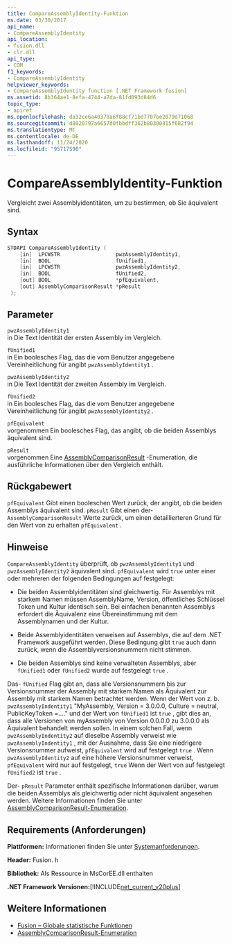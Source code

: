 ```yaml
---
title: CompareAssemblyIdentity-Funktion
ms.date: 03/30/2017
api_name:
- CompareAssemblyIdentity
api_location:
- fusion.dll
- clr.dll
api_type:
- COM
f1_keywords:
- CompareAssemblyIdentity
helpviewer_keywords:
- CompareAssemblyIdentity function [.NET Framework fusion]
ms.assetid: 8b364ae1-8efa-4744-a7da-81fd093d84d6
topic_type:
- apiref
ms.openlocfilehash: da32ce6a40378a6f88cf71bd7707be2079d71068
ms.sourcegitcommit: d8020797a6657d0fbbdff362b80300815f682f94
ms.translationtype: MT
ms.contentlocale: de-DE
ms.lasthandoff: 11/24/2020
ms.locfileid: "95717590"
---
```

# <a name="compareassemblyidentity-function"></a>CompareAssemblyIdentity-Funktion

Vergleicht zwei Assemblyidentitäten, um zu bestimmen, ob Sie äquivalent sind.  
  
## <a name="syntax"></a>Syntax  
  
```cpp  
STDAPI CompareAssemblyIdentity (  
    [in]  LPCWSTR                  pwzAssemblyIdentity1,  
    [in]  BOOL                     fUnified1,  
    [in]  LPCWSTR                  pwzAssemblyIdentity2,  
    [in]  BOOL                     fUnified2,  
    [out] BOOL                     *pfEquivalent,  
    [out] AssemblyComparisonResult *pResult  
 );  
```  
  
## <a name="parameters"></a>Parameter  

 `pwzAssemblyIdentity1`  
 in Die Text Identität der ersten Assembly im Vergleich.  
  
 `fUnified1`  
 in Ein boolesches Flag, das die vom Benutzer angegebene Vereinheitlichung für angibt `pwzAssemblyIdentity1` .  
  
 `pwzAssemblyIdentity2`  
 in Die Text Identität der zweiten Assembly im Vergleich.  
  
 `fUnified2`  
 in Ein boolesches Flag, das die vom Benutzer angegebene Vereinheitlichung für angibt `pwzAssemblyIdentity2` .  
  
 `pfEquivalent`  
 vorgenommen Ein boolesches Flag, das angibt, ob die beiden Assemblys äquivalent sind.  
  
 `pResult`  
 vorgenommen Eine [AssemblyComparisonResult](assemblycomparisonresult-enumeration.md) -Enumeration, die ausführliche Informationen über den Vergleich enthält.  
  
## <a name="return-value"></a>Rückgabewert  

 `pfEquivalent` Gibt einen booleschen Wert zurück, der angibt, ob die beiden Assemblys äquivalent sind. `pResult` Gibt einen der- `AssemblyComparisonResult` Werte zurück, um einen detaillierteren Grund für den Wert von zu erhalten `pfEquivalent` .  
  
## <a name="remarks"></a>Hinweise  

 `CompareAssemblyIdentity` überprüft, ob `pwzAssemblyIdentity1` und `pwzAssemblyIdentity2` äquivalent sind. `pfEquivalent` wird `true` unter einer oder mehreren der folgenden Bedingungen auf festgelegt:  
  
- Die beiden Assemblyidentitäten sind gleichwertig. Für Assemblys mit starkem Namen müssen AssemblyName, Version, öffentliches Schlüssel Token und Kultur identisch sein. Bei einfachen benannten Assemblys erfordert die Äquivalenz eine Übereinstimmung mit dem Assemblynamen und der Kultur.  
  
- Beide Assemblyidentitäten verweisen auf Assemblys, die auf dem .NET Framework ausgeführt werden. Diese Bedingung gibt `true` auch dann zurück, wenn die Assemblyversionsnummern nicht stimmen.  
  
- Die beiden Assemblys sind keine verwalteten Assemblys, aber `fUnified1` oder `fUnified2` wurde auf festgelegt `true` .  
  
 Das- `fUnified` Flag gibt an, dass alle Versionsnummern bis zur Versionsnummer der Assembly mit starkem Namen als Äquivalent zur Assembly mit starkem Namen betrachtet werden. Wenn der Wert von z. b. `pwzAssemblyIndentity1` "MyAssembly, Version = 3.0.0.0, Culture = neutral, PublicKeyToken =...." und der Wert von `fUnified1` ist `true` , gibt dies an, dass alle Versionen von myAssembly von Version 0.0.0.0 zu 3.0.0.0 als Äquivalent behandelt werden sollen. In einem solchen Fall, wenn `pwzAssemblyIndentity2` auf dieselbe Assembly verweist wie `pwzAssemblyIndentity1` , mit der Ausnahme, dass Sie eine niedrigere Versionsnummer aufweist, `pfEquivalent` wird auf festgelegt `true` . Wenn `pwzAssemblyIdentity2` auf eine höhere Versionsnummer verweist, `pfEquivalent` wird nur auf festgelegt, `true` Wenn der Wert von auf festgelegt `fUnified2` ist `true` .  
  
 Der- `pResult` Parameter enthält spezifische Informationen darüber, warum die beiden Assemblys als gleichwertig oder nicht äquivalent angesehen werden. Weitere Informationen finden Sie unter [AssemblyComparisonResult-Enumeration](assemblycomparisonresult-enumeration.md).  
  
## <a name="requirements"></a>Requirements (Anforderungen)  

 **Plattformen:** Informationen finden Sie unter [Systemanforderungen](../../get-started/system-requirements.md).  
  
 **Header:** Fusion. h  
  
 **Bibliothek:** Als Ressource in MsCorEE.dll enthalten  
  
 **.NET Framework Versionen:**[!INCLUDE[net_current_v20plus](../../../../includes/net-current-v20plus-md.md)]  
  
## <a name="see-also"></a>Weitere Informationen

- [Fusion – Globale statistische Funktionen](fusion-global-static-functions.md)
- [AssemblyComparisonResult-Enumeration](assemblycomparisonresult-enumeration.md)
